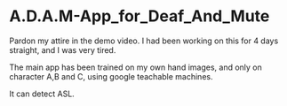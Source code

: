 # A.D.A.M-App_for_Deaf_And_Mute

Pardon my attire in the demo video. I had been working on this for 4 days straight, and I was very tired.

The main app has been trained on my own hand images, and only on character A,B and C, using google teachable machines.

It can detect ASL.

